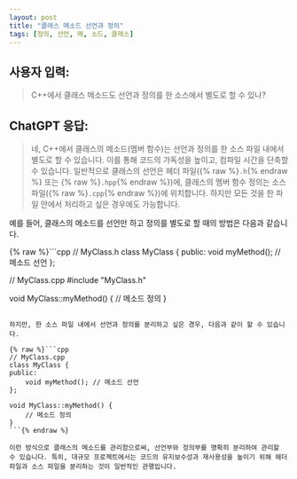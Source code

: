 ```yaml
---
layout: post
title: "클래스 메소드 선언과 정의"
tags: [정의, 선언, 메, 소드, 클래스]
---
```


## 사용자 입력:
> C++에서 클래스 메소드도 선언과 정의를 한 소스에서 별도로 할 수 있나?

## ChatGPT 응답:
> 네, C++에서 클래스의 메소드(멤버 함수)는 선언과 정의를 한 소스 파일 내에서 별도로 할 수 있습니다. 이를 통해 코드의 가독성을 높이고, 컴파일 시간을 단축할 수 있습니다. 일반적으로 클래스의 선언은 헤더 파일({% raw %}`.h`{% endraw %} 또는 {% raw %}`.hpp`{% endraw %})에, 클래스의 멤버 함수 정의는 소스 파일({% raw %}`.cpp`{% endraw %})에 위치합니다. 하지만 모든 것을 한 파일 안에서 처리하고 싶은 경우에도 가능합니다.

예를 들어, 클래스의 메소드를 선언만 하고 정의를 별도로 할 때의 방법은 다음과 같습니다.

{% raw %}```cpp
// MyClass.h
class MyClass {
public:
    void myMethod(); // 메소드 선언
};

// MyClass.cpp
#include "MyClass.h"

void MyClass::myMethod() {
    // 메소드 정의
}
```{% endraw %}

하지만, 한 소스 파일 내에서 선언과 정의를 분리하고 싶은 경우, 다음과 같이 할 수 있습니다.

{% raw %}```cpp
// MyClass.cpp
class MyClass {
public:
    void myMethod(); // 메소드 선언
};

void MyClass::myMethod() {
    // 메소드 정의
}
```{% endraw %}

이런 방식으로 클래스의 메소드를 관리함으로써, 선언부와 정의부를 명확히 분리하여 관리할 수 있습니다. 특히, 대규모 프로젝트에서는 코드의 유지보수성과 재사용성을 높이기 위해 헤더 파일과 소스 파일을 분리하는 것이 일반적인 관행입니다.

